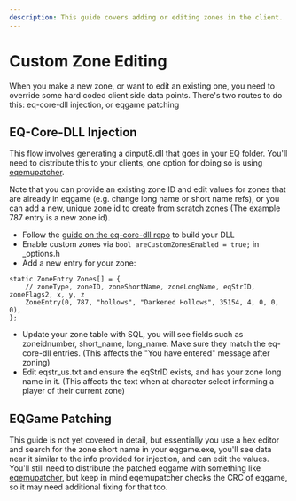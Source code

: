 ```yaml
---
description: This guide covers adding or editing zones in the client.
---
```


# Custom Zone Editing

When you make a new zone, or want to edit an existing one, you need to override some hard coded client side data points. There's two routes to do this: eq-core-dll injection, or eqgame patching

## EQ-Core-DLL Injection

This flow involves generating a dinput8.dll that goes in your EQ folder. You'll need to distribute this to your clients, one option for doing so is using [eqemupatcher](https://github.com/xackery/eqemupatcher).

Note that you can provide an existing zone ID and edit values for zones that are already in eqgame (e.g. change long name or short name refs), or you can add a new, unique zone id to create from scratch zones (The example 787 entry is a new zone id).

- Follow the [guide on the eq-core-dll repo](https://github.com/xackery/eq-core-dll/) to build your DLL
- Enable custom zones via `bool areCustomZonesEnabled = true;` in _options.h
- Add a new entry for your zone:
```
static ZoneEntry Zones[] = {
    // zoneType, zoneID, zoneShortName, zoneLongName, eqStrID, zoneFlags2, x, y, z
    ZoneEntry(0, 787, "hollows", "Darkened Hollows", 35154, 4, 0, 0, 0),
};
```
- Update your zone table with SQL, you will see fields such as zoneidnumber, short_name, long_name. Make sure they match the eq-core-dll entries. (This affects the "You have entered" message after zoning)
- Edit eqstr_us.txt and ensure the eqStrID exists, and has your zone long name in it. (This affects the text when at character select informing a player of their current zone)

## EQGame Patching

This guide is not yet covered in detail, but essentially you use a hex editor and search for the zone short name in your eqgame.exe, you'll see data near it similar to the info provided for injection, and can edit the values. You'll still need to distribute the patched eqgame with something like [eqemupatcher](https://github.com/xackery/eqemupatcher), but keep in mind eqemupatcher checks the CRC of eqgame, so it may need additional fixing for that too.  
